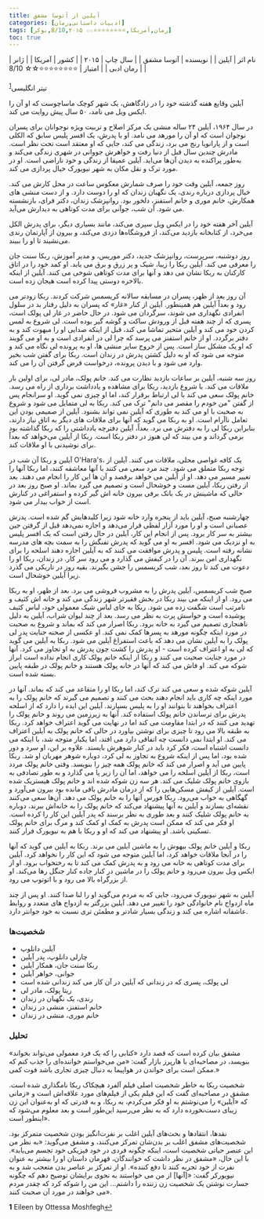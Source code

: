 ```yaml
---
title: آیلین از آتوسا مشفق
categories: [ادبیات داستانی,رمان]
tags: [رمان,آمریکا,⭐⭐⭐⭐⭐⭐⭐⭐☆☆ 8/10,۲۰۱۵,بوکر]
toc: true
---
```


| نام اثر | آیلین |
| نویسنده | آتوسا مشفق |
| سال چاپ | ۲۰۱۵ |
| کشور | آمریکا |
| ژانر | رمان ادبی |
| امتیاز | ⭐⭐⭐⭐⭐⭐⭐⭐☆☆ 8/10 |

تیتر انگلیسی<sup id="a1">[1](#f1)</sup>

آیلین وقایع هفته گذشته خود را در زادگاهش، یک شهر کوچک ماساچوست که او آن را ایکس ویل می نامد، ۵۰ سال پیش روایت می کند.

در سال ۱۹۶۴، آیلین ۲۴ ساله منشی یک مرکز اصلاح و تربیت ویژه نوجوانان برای پسران نوجوان است که او آن را مورهد می نامد. او با پدرش، یک افسر پلیس سابق که الکلی است و از پارانویا رنج می برد، زندگی می کند، جایی که او معتقد است تحت نظر است. مادرش چندین سال قبل از دنیا رفت و خواهرش جووانی در شهری زندگی می‌کند و به‌طور پراکنده به دیدن آن‌ها می‌اید. آیلین عمیقا از زندگی و خود ناراضی است. او در مورد ترک و نقل مکان به شهر نیویورک خیال پردازی می کند.

روز جمعه، آیلین وقت خود را صرف شمارش معکوس ساعت در محل کارش می کند. خیال پردازی درباره رندی، یک نگهبان زندان که او را دوست دارد. و از دست منشی های همکارش، خانم موری و خانم استفنز، دلخور بود. روانپزشک زندان، دکتر فرای، بازنشسته می شود. آن شب، جوآنی برای مدت کوتاهی به دیدارش می‌آید.

آیلین آخر هفته خود را در ایکس ویل سپری می‌کند، مانند بسیاری دیگر، برای پدرش الکل می‌خرد، از کتابخانه بازدید می‌کند، از فروشگاه‌ها دزدی می‌کند، و بیرون از آپارتمان رندی می‌نشیند تا او را ببیند.

روز دوشنبه، سرپرست، روانپزشک جدید، دکتر موریس، و مدیر آموزش، ربکا سنت جان را معرفی می کند. آیلین ربکا را زیبا، شیک و پر زرق و برق می یابد. او کمد خود را در اتاق کارکنان به ربکا نشان می دهد و آنها برای مدت کوتاهی شوخی می کنند. آیلین از اینکه بالاخره دوستی پیدا کرده است هیجان زده است.

آن روز بعد از ظهر، پسران در مسابقه سالانه کریسمس شرکت کردند. ربکا زودتر می رود و بعداً آیلین هم همینطور. آیلین از کنار «غار» که پسران به دلیل رفتار بد در سلول انفرادی نگهداری می شوند، سرگردان می شود. در حال حاضر در غار لی پولک است، پسری که از چند هفته قبل از ورودش ساکت و گوشه گیر بوده است. لی شروع به لمس کردن خود می کند و آیلین متحیر تماشا می کند، قبل از اینکه صدایی او را مبهوت کند و به دفتر برگردد. او از خانم استفنز می پرسد که چرا لی در انفرادی است و به او می گویند که او یک مشکل ساز است. پس از خروج سایر منشی ها، او به پرونده لی نگاه می کند و متوجه می شود که او به دلیل کشتن پدرش در زندان است. ربکا برای گفتن شب بخیر وارد می شود و با دیدن پرونده، درخواست قرض گرفتن آن را می کند.

روز سه شنبه، آیلین بر ساعات بازدید نظارت می کند. خانم پولک، مادر لی، برای اولین بار ملاقات می کند. با شروع بازدید، ربکا برای مشاهده و یادداشت برداری از راه می رسد. خانم پولک سعی می کند با لی ارتباط برقرار کند، اما او چیزی نمی گوید. او سرانجام پس از گفتن "من خودم را مقصر می دانم" ترک می کند. ربکا به لی متمایل می شود و شروع به صحبت با او می کند به طوری که آیلین نمی تواند بشنود. آیلین از صمیمی بودن این تعامل ناآرام است. او به ربکا می گوید که آنها برای ملاقات های دیگر به اتاق نیاز دارند، بنابراین ربکا لی را به دفترش می برد. بعداً، آیلین دفترچه یادداشتی را که ربکا گذاشته بود برمی گرداند و می بیند که لی هنوز در دفتر ربکا است. ربکا از آیلین می‌خواهد که بعداً برای نوشیدنی با او ملاقات کند.

آیلین و ربکا آن شب در O'Hara's، یک کافه غواصی محلی، ملاقات می کنند. آیلین از توجه ربکا متملق می شود. چند مرد سعی می کنند با آنها معاشقه کنند، اما ربکا آنها را تغییر مسیر می دهد. او از آیلین می خواهد برقصد و آن ها این کار را انجام می دهند. بعد از رفتن ربکا، آیلین مست و خوشحال است و تصمیم می گیرد بماند. او صبح روز بعد در حالی که ماشینش در یک بانک برفی بیرون خانه اش گیر کرده و استفراغی در کنارش است از خواب بیدار می شود.

چهارشنبه صبح، آیلین باید از پنجره وارد خانه شود زیرا کلیدهایش گم شده است. پدرش عصبانی است و او را مورد آزار لفظی قرار می‌دهد و اجازه نمی‌دهد قبل از گرفتن جین بیشتر به سر کار برود. پس از انجام این کار، آیلین در حال رفتن است که یک افسر پلیس به او نزدیک می شود. افسر به او می گوید که پدرش تفنگش را به سمت بچه های مدرسه نشانه رفته است. پلیس و پدرش موافقت می کنند که به آیلین اجازه دهند اسلحه را برای نگهداری امن ببرند. آن را در کیفش می گذارد و می رود سر کار. در زندان، ربکا او را دعوت می کند تا روز بعد، شب کریسمس را جشن بگیرند. بقیه روز در تاریکی می گذرد زیرا آیلین خوشحال است.

صبح شب کریسمس، آیلین پدرش را به مشروب فروشی می برد. بعد از ظهر، او به ربکا می رود. او از اینکه می بیند ربکا در بخش فقیرتر شهر زندگی می کند و خانه اش کثیف و نامرتب است شگفت زده می شود. ربکا به جای لباس شیک معمولی خود، لباس کثیف پوشیده است و حواسش پرت به نظر می رسد. بعد از چند لیوان شراب، آیلین به دلیل ناهنجاری تصمیم می گیرد به خانه برود. ربکا اصرار می کند که بماند و شروع به صحبت در مورد اینکه چگونه مورهد به پسرها کمک نمی کند. او عکسی از صحنه جنایت پدر لی پولک را به آیلین نشان می دهد که باعث استفراغ آیلین می شود. ربکا به آیلین می گوید که لی به او اعتراف کرده است - او پدرش را کشت چون پدرش به او تجاوز می کرد. آنها در مورد جنایت صحبت می کنند و ربکا از اینکه خانم پولک کاری انجام نداده است ابراز شوکه می کند. او فاش می کند که آنها در خانه پولک هستند و خانم پولک در طبقه پایین بسته شده است.

آیلین شوکه شده و سعی می کند ترک کند، اما ربکا او را متقاعد می کند که بماند. آنها در مورد اینکه چه کاری باید انجام دهند بحث می کنند و تصمیم می گیرند که خانم پولک را به اعتراف بخواهند تا بتوانند او را به پلیس بسپارند. آیلین این ایده را دارد که از اسلحه پدرش برای ترساندن خانم پولک استفاده کند. آنها به زیرزمین می روند و خانم پولک را تهدید می کنند که در ابتدا مقاومت می کند اما در نهایت می گوید اعتراف خواهد کرد. ربکا به طبقه بالا می رود تا چیزی برای نوشتن بیاورد در حالی که خانم پولک به آیلین اعتراف می کند. او ابتدا نمی دانست چه اتفاقی دارد می افتد، اما یکبار متوجه شد، با اینکه می دانست اشتباه است، فکر کرد باید در کنار شوهرش بایستد. علاوه بر این، او سرد و دور شده بود، اما پس از اینکه شروع به تجاوز به لی کرد، دوباره شوهر مهربان او شد. ربکا پایین می آید و اصرار می کند که خانم پولک همه چیز را بنویسد. وقتی خانم پولک مردد است، ربکا از آیلین اسلحه را می خواهد، اما آن را زیر پا می گذارد و به طور تصادفی به بازوی خانم پولک شلیک می کند. هر سه زن شوکه شده اند و خانم پولک هیستریک شده است. آیلین از کیفش مسکن‌هایی را که از درمان مادرش باقی مانده بود بیرون می‌آورد و گهگاهی به خواب می‌رود. ربکا فورس آنها را به خانم پولک می دهد. آن‌ها سعی می‌کنند نقشه‌ای بسازند و آیلین به آنها پیشنهاد می‌کند که خانم پولک را به خانه‌اش ببرند، دوباره به خانم پولک شلیک کنند و بعد طوری به نظر برسند که پدر آیلین این کار را کرده است. او فکر می کند که ممکن است پدرش به کمک او کمک کند و مرگ برای خانم پولک تسکینی باشد. او پیشنهاد می کند که او و ربکا با هم به نیویورک فرار کنند.

ربکا و آیلین خانم پولک بیهوش را به ماشین آیلین می برند. ربکا به آیلین می گوید که آنها را در آنجا ملاقات خواهد کرد، اما آیلین متوجه می شود که این کار را نخواهد کرد. آیلین برای مدت کوتاهی به خانه می رود و به پدرش کمک می کند تا به رختخواب برود. او از ایکس ویل بیرون می‌رود و خانم پولک را در ماشین در کنار جاده کنار جنگل رها می‌کند. او از بزرگراه بالا می رود و با اتوتوپ می رود.

آیلین به شهر نیویورک می‌رود، جایی که به مردم می‌گوید او را لنا صدا کنند. او پس از چند ماه ازدواج نام خانوادگی خود را تغییر می دهد. آیلین بزرگتر به ازدواج های متعدد و روابط عاشقانه اشاره می کند و زندگی بسیار شادتر و مطمئن تری نسبت به خود جوانتر دارد.

### شخصیت‌ها

- آیلین دانلوپ
- چارلی دانلوپ، پدر آیلین
- ربکا سنت جان، همکار آیلین
- جوانی، خواهر آیلین
- لی پولک، پسری که در زندانی که آیلین در آن کار می کند زندانی شده است
- ریتا پولک، مادر لی
- رندی، یک نگهبان در زندان
- خانم استفنز، منشی در زندان
- خانم موری، منشی در زندان

### تحلیل

مشفق بیان کرده است که قصد دارد «کتابی را که یک فرد معمولی می‌تواند بخواند» بنویسد، در مصاحبه‌ای با هارپرز بازار گفت: «من می‌خواستم خواننده‌ای را جذب کنم که ممکن است برای خواندن در هواپیما به دنبال چیزی تجاری باشد فوت کمی.»

شخصیت ربکا به خاطر شخصیت اصلی فیلم آلفرد هیچکاک ربکا نامگذاری شده است. مشفق در مصاحبه‌ای گفت که این فیلم یکی از فیلم‌های مورد علاقه‌اش است و «زمانی که «آیلین» را می‌نوشتم به او فکر می‌کردم، به ربکا، و به قدرتی که او به‌عنوان این زن زیبای دست‌نخورده دارد که به نظر می‌رسید این‌طور است و بعد معلوم می‌شود که اینطور است».

نقدها، انتقادها و بحث‌های آیلین اغلب بر نفرت‌انگیز بودن شخصیت متمرکز بود. شخصیت‌های مشفق اغلب بر بدن‌شان تمرکز می‌کنند، و مشفق می‌گوید: «به نظر من این عنصر حیاتی شخصیت است، اینکه چگونه فردی در خود فیزیکی خود تجسم می‌یابد». با این حال، «مشفق در نظر داشت که خوانندگان، قهرمان داستان او را بیشتر به عنوان نفرت از خود تجربه کنند تا دفع کننده». او از تمرکز بر عناصر بدن متعجب شد و به نیویورکر گفت: «[آنها] از من می خواستند به نحوی برایشان توضیح دهم که چگونه جسارت نوشتن یک شخصیت زن زننده را داشتم... این من را شوکه کرد که چقدر مردم می خواهند در مورد آن صحبت کنند».

<b id="f1">1</b> <span class="footnote">Eileen by Ottessa Moshfegh</span>[↩](#a1)
